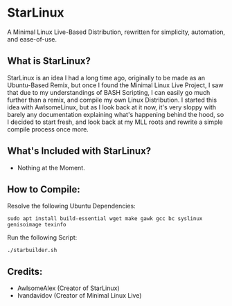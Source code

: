 # StarLinux
A Minimal Linux Live-Based Distribution, rewritten for simplicity, automation, and ease-of-use.

## What is StarLinux?
StarLinux is an idea I had a long time ago, originally to be made as an Ubuntu-Based Remix, but once I found the Minimal Linux Live Project, I saw that due to my understandings of BASH Scripting, I can easily go much further than a remix, and compile my own Linux Distribution. I started this idea with AwlsomeLinux, but as I look back at it now, it's very sloppy with barely any documentation explaining what's happening behind the hood, so I decided to start fresh, and look back at my MLL roots and rewrite a simple compile process once more. 

## What's Included with StarLinux?
* Nothing at the Moment.

## How to Compile:
Resolve the following Ubuntu Dependencies:

`sudo apt install build-essential wget make gawk gcc bc syslinux genisoimage texinfo`

Run the following Script:

`./starbuilder.sh`

## Credits:
* AwlsomeAlex (Creator of StarLinux)
* Ivandavidov (Creator of Minimal Linux Live)
